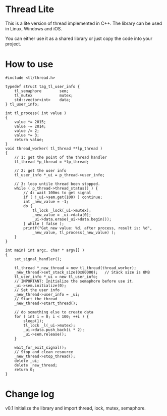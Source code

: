 Thread Lite
===
This is a lite version of thread implemented in C++. The library can be used in Linux, Windows and iOS.

You can either use it as a shared library or just copy the code into your project.

How to use
===

    #include <tl/thread.h>

    typedef struct tag_tl_user_info {
        tl_semaphore        sem;
        tl_mutex            mutex;
        std::vector<int>    data;
    } tl_user_info;

    int tl_process( int value ) 
    {
        value *= 2015;
        value -= 2014;
        value /= 2;
        value *= 3;
        return value;
    }
    void thread_worker( tl_thread **lp_thread )
    {
        // 1: get the point of the thread handler
        tl_thread *p_thread = *lp_thread;

        // 2: get the user info
        tl_user_info *_ui = p_thread->user_info;

        // 3: loop untile thread been stopped.
        while ( p_thread->thread_status() ) {
            // 4: wait 100ms to get signal
            if ( !_ui->sem.get(100) ) continue;
            int _new_value = -1;
            do {
                tl_lock _lock(_ui->mutex);
                _new_value = _ui->data[0];
                _ui->data.erase(_ui->data.begin());
            } while ( false );
            printf("Get new value: %d, after process, result is: %d", 
                _new_value, tl_process(_new_value) );
        }
    }

    int main( int argc, char * argv[] ) 
    {
        set_signal_handler();

        tl_thread *_new_thread = new tl_thread(thread_worker);
        _new_thread->set_stack_size(0x80000);   // Stack size is 8MB
        tl_user_info *_ui = new tl_user_info;
        // IMPORTANT: Initialize the semaphore before use it.
        _ui->sem.initialize(0);
        // Set the user info
        _new_thread->user_info = _ui;
        // Start the thread
        _new_thread->start_thread();

        // do something else to create data
        for ( int i = 0; i < 100; ++i ) {
            sleep(1);
            tl_lock _l(_ui->mutex);
            _ui->data.push_back(i * 2);
            _ui->sem.release();
        }

        wait_for_exit_signal();
        // Stop and clean resource
        _new_thread->stop_thread();
        delete _ui;
        delete _new_thread;
        return 0;
    }

Change log
===
v0.1 Initialize the library and import thread, lock, mutex, semaphore.